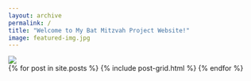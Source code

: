```yaml
---
layout: archive
permalink: /
title: "Welcome to My Bat Mitzvah Project Website!"
image: featured-img.jpg
---
```


<div class="page-lead">
	<img src="MirasBatMitzvah/images/banner-1600x480.jpeg">
	<!-- <div class="wrap page-lead-content">
        <h1>Mira's Bat Mitzvah Fundraiser</h1>
        <h2>Make a difference to kids with congenital heart defects.</h2>
    </div>-->
</div><!-- /.page-lead -->

<div class="tiles">
{% for post in site.posts %}
	{% include post-grid.html %}
{% endfor %}
</div><!-- /.tiles -->
